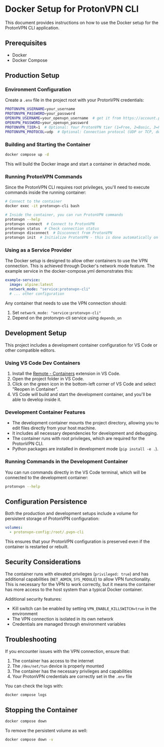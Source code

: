 # Docker Setup for ProtonVPN CLI

This document provides instructions on how to use the Docker setup for the ProtonVPN CLI application.

## Prerequisites

- Docker
- Docker Compose

## Production Setup

### Environment Configuration

Create a `.env` file in the project root with your ProtonVPN credentials:

```bash
PROTONVPN_USERNAME=your_username
PROTONVPN_PASSWORD=your_password
OPENVPN_USERNAME=your_openvpn_username  # get it from https://account.protonvpn.com/account-password#openvpn
OPENVPN_PASSWORD=your_openvpn_password
PROTONVPN_TIER=1  # Optional: Your ProtonVPN tier (1=Free, 2=Basic, 3=Plus/Visionary (default: 1))
PROTONVPN_PROTOCOL=udp  # Optional: Connection protocol (UDP or TCP, defaults to UDP)
```

### Building and Starting the Container

```bash
docker compose up -d
```

This will build the Docker image and start a container in detached mode.

### Running ProtonVPN Commands

Since the ProtonVPN CLI requires root privileges, you'll need to execute commands inside the running container:

```bash
# Connect to the container
docker exec -it protonvpn-cli bash

# Inside the container, you can run ProtonVPN commands
protonvpn --help
protonvpn connect  # Connect to ProtonVPN
protonvpn status  # Check connection status
protonvpn disconnect  # Disconnect from ProtonVPN
protonvpn init  # Initialize ProtonVPN - this is done automatically on startup
```

### Using as a Service Provider

The Docker setup is designed to allow other containers to use the VPN connection. This is achieved through Docker's network mode feature. The example service in the docker-compose.yml demonstrates this:

```yaml
example-service:
  image: alpine:latest
  network_mode: "service:protonvpn-cli"
  # ... other configuration
```

Any container that needs to use the VPN connection should:
1. Set `network_mode: "service:protonvpn-cli"`
2. Depend on the protonvpn-cli service using `depends_on`

## Development Setup

This project includes a development container configuration for VS Code or other compatible editors.

### Using VS Code Dev Containers

1. Install the [Remote - Containers](https://marketplace.visualstudio.com/items?itemName=ms-vscode-remote.remote-containers) extension in VS Code.
2. Open the project folder in VS Code.
3. Click on the green icon in the bottom-left corner of VS Code and select "Reopen in Container".
4. VS Code will build and start the development container, and you'll be able to develop inside it.

### Development Container Features

- The development container mounts the project directory, allowing you to edit files directly from your host machine.
- It includes all necessary dependencies for development and debugging.
- The container runs with root privileges, which are required for the ProtonVPN CLI.
- Python packages are installed in development mode (`pip install -e .`).

### Running Commands in the Development Container

You can run commands directly in the VS Code terminal, which will be connected to the development container:

```bash
protonvpn --help
```

## Configuration Persistence

Both the production and development setups include a volume for persistent storage of ProtonVPN configuration:

```yaml
volumes:
  - protonvpn-config:/root/.pvpn-cli
```

This ensures that your ProtonVPN configuration is preserved even if the container is restarted or rebuilt.

## Security Considerations

The container runs with elevated privileges (`privileged: true`) and has additional capabilities (`NET_ADMIN`, `SYS_MODULE`) to allow VPN functionality. This is necessary for the VPN to work correctly, but it means the container has more access to the host system than a typical Docker container.

Additional security features:
- Kill switch can be enabled by setting `VPN_ENABLE_KILLSWITCH=true` in the environment
- The VPN connection is isolated in its own network
- Credentials are managed through environment variables

## Troubleshooting

If you encounter issues with the VPN connection, ensure that:

1. The container has access to the internet
2. The `/dev/net/tun` device is properly mounted
3. The container has the necessary privileges and capabilities
4. Your ProtonVPN credentials are correctly set in the `.env` file

You can check the logs with:

```bash
docker compose logs
```

## Stopping the Container

```bash
docker compose down
```

To remove the persistent volume as well:

```bash
docker compose down -v
``` 